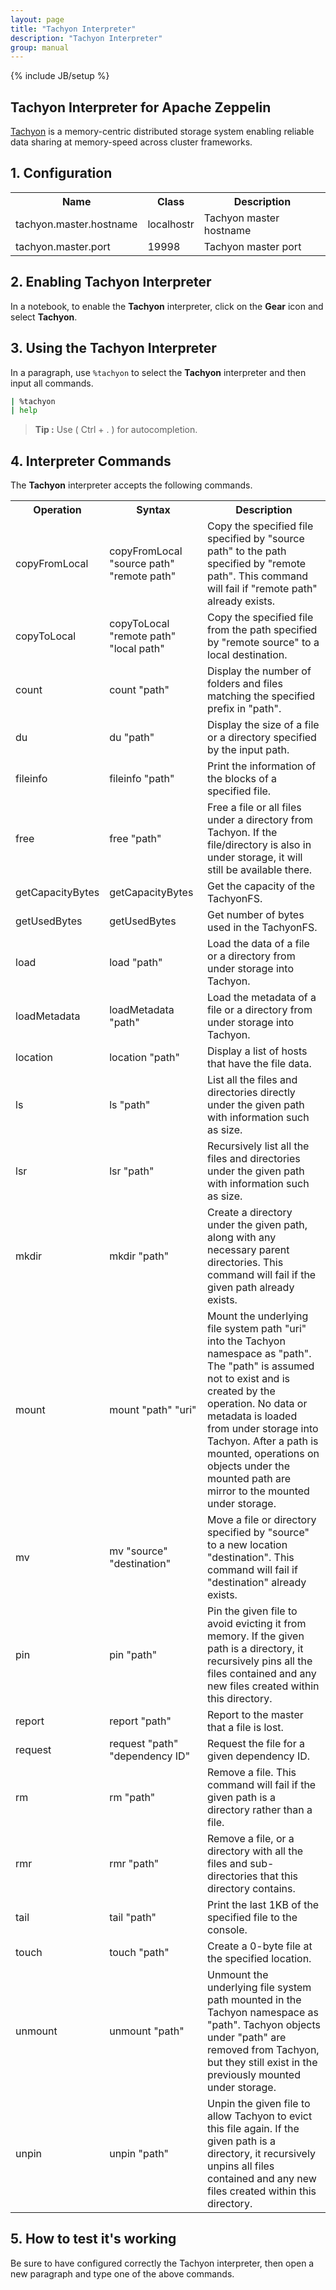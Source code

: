 ```yaml
---
layout: page
title: "Tachyon Interpreter"
description: "Tachyon Interpreter"
group: manual
---
```

{% include JB/setup %}

## Tachyon Interpreter for Apache Zeppelin

[Tachyon](http://tachyon-project.org/) is a memory-centric distributed storage system enabling reliable data sharing at memory-speed across cluster frameworks.

## 1. Configuration

<table class="table-configuration">
  <tr>
    <th>Name</th>
    <th>Class</th>
    <th>Description</th>
  </tr>
  <tr>
    <td>tachyon.master.hostname</td>
    <td>localhostr</td>
    <td>Tachyon master hostname</td>
  </tr>
  <tr>
    <td>tachyon.master.port</td>
    <td>19998</td>
    <td>Tachyon master port</td>
  </tr>
</table>

## 2. Enabling Tachyon Interpreter

In a notebook, to enable the **Tachyon** interpreter, click on the **Gear** icon and select **Tachyon**.

## 3. Using the Tachyon Interpreter

In a paragraph, use `%tachyon` to select the **Tachyon** interpreter and then input all commands.
 
 ```bash
 | %tachyon
 | help
 ```
 
> **Tip :** Use ( Ctrl + . ) for autocompletion.

## 4. Interpreter Commands

The **Tachyon** interpreter accepts the following commands.
 
<center>
  <table class="table-configuration">
    <tr>
      <th>Operation</th>
      <th>Syntax</th>
      <th>Description</th>
    </tr>
    <tr>
      <td>copyFromLocal</td>
      <td>copyFromLocal "source path" "remote path"</td>
      <td>Copy the specified file specified by "source path" to the path specified by "remote path".
      This command will fail if "remote path" already exists.</td>
    </tr>
    <tr>
      <td>copyToLocal</td>
      <td>copyToLocal "remote path" "local path"</td>
      <td>Copy the specified file from the path specified by "remote source" to a local
      destination.</td>
    </tr>
    <tr>
      <td>count</td>
      <td>count "path"</td>
      <td>Display the number of folders and files matching the specified prefix in "path".</td>
    </tr>
    <tr>
      <td>du</td>
      <td>du "path"</td>
      <td>Display the size of a file or a directory specified by the input path.</td>
    </tr>
    <tr>
      <td>fileinfo</td>
      <td>fileinfo "path"</td>
      <td>Print the information of the blocks of a specified file.</td>
    </tr>
    <tr>
      <td>free</td>
      <td>free "path"</td>
      <td>Free a file or all files under a directory from Tachyon. If the file/directory is also 
      in under storage, it will still be available there.</td>
    </tr>
    <tr>
      <td>getCapacityBytes</td>
      <td>getCapacityBytes</td>
      <td>Get the capacity of the TachyonFS.</td>
    </tr>
    <tr>
      <td>getUsedBytes</td>
      <td>getUsedBytes</td>
      <td>Get number of bytes used in the TachyonFS.</td>
    </tr>
    <tr>
      <td>load</td>
      <td>load "path"</td>
      <td>Load the data of a file or a directory from under storage into Tachyon.</td>
    </tr>
    <tr>
      <td>loadMetadata</td>
      <td>loadMetadata "path"</td>
      <td>Load the metadata of a file or a directory from under storage into Tachyon.</td>
    </tr>
    <tr>
      <td>location</td>
      <td>location "path"</td>
      <td>Display a list of hosts that have the file data.</td>
    </tr>
    <tr>
      <td>ls</td>
      <td>ls "path"</td>
      <td>List all the files and directories directly under the given path with information such as
      size.</td>
    </tr>
    <tr>
      <td>lsr</td>
      <td>lsr "path"</td>
      <td>Recursively list all the files and directories under the given path with information such
      as size.</td>
    </tr>
    <tr>
      <td>mkdir</td>
      <td>mkdir "path"</td>
      <td>Create a directory under the given path, along with any necessary parent directories. This
      command will fail if the given path already exists.</td>
    </tr>
    <tr>
      <td>mount</td>
      <td>mount "path" "uri"</td>
      <td>Mount the underlying file system path "uri" into the Tachyon namespace as "path". The "path"
      is assumed not to exist and is created by the operation. No data or metadata is loaded from under
      storage into Tachyon. After a path is mounted, operations on objects under the mounted path are
      mirror to the mounted under storage.</td>
    </tr>
    <tr>
      <td>mv</td>
      <td>mv "source" "destination"</td>
      <td>Move a file or directory specified by "source" to a new location "destination". This command
      will fail if "destination" already exists.</td>
    </tr>
    <tr>
      <td>pin</td>
      <td>pin "path"</td>
      <td>Pin the given file to avoid evicting it from memory. If the given path is a directory, it
      recursively pins all the files contained and any new files created within this directory.</td>
    </tr>
    <tr>
      <td>report</td>
      <td>report "path"</td>
      <td>Report to the master that a file is lost.</td>
    </tr>
    <tr>
      <td>request</td>
      <td>request "path" "dependency ID"</td>
      <td>Request the file for a given dependency ID.</td>
    </tr>
    <tr>
      <td>rm</td>
      <td>rm "path"</td>
      <td>Remove a file. This command will fail if the given path is a directory rather than a
      file.</td>
    </tr>
    <tr>
      <td>rmr</td>
      <td>rmr "path"</td>
      <td>Remove a file, or a directory with all the files and sub-directories that this directory
      contains.</td>
    </tr>
    <tr>
      <td>tail</td>
      <td>tail "path"</td>
      <td>Print the last 1KB of the specified file to the console.</td>
    </tr>
    <tr>
      <td>touch</td>
      <td>touch "path"</td>
      <td>Create a 0-byte file at the specified location.</td>
    </tr>
    <tr>
      <td>unmount</td>
      <td>unmount "path"</td>
      <td>Unmount the underlying file system path mounted in the Tachyon namespace as "path". Tachyon 
      objects under "path" are removed from Tachyon, but they still exist in the previously mounted 
      under storage.</td>
    </tr>
    <tr>
      <td>unpin</td>
      <td>unpin "path"</td>
      <td>Unpin the given file to allow Tachyon to evict this file again. If the given path is a
      directory, it recursively unpins all files contained and any new files created within this
      directory.</td>
    </tr>
  </table>
</center>

## 5. How to test it's working

Be sure to have configured correctly the Tachyon interpreter, then open a new paragraph and type one of the above commands.
